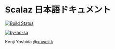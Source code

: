 # Scalaz 日本語ドキュメント

[![Build Status](https://travis-ci.org/xuwei-k/scalaz-docs.svg?branch=master)](https://travis-ci.org/xuwei-k/scalaz-docs)

[![by-nc-sa](https://komtmt.files.wordpress.com/2015/04/by-nc-sa.png?w=225&h=78)](http://creativecommons.org/licenses/by-nc-sa/4.0/deed.ja)

Kenji Yoshida [@xuwei-k](https://github.com/xuwei-k)
